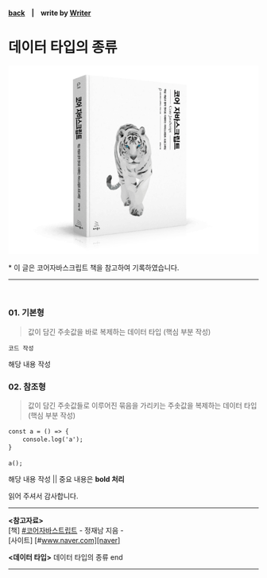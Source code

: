 <p>

#### [back](../../../README.md) &nbsp;&nbsp; | &nbsp;&nbsp; write by [Writer](https://github.com/)

</p>

# 데이터 타입의 종류

<p align="center">
    <img src="../image/main.png">
<p> * 이 글은 코어자바스크립트 책을 참고하여 기록하였습니다. </p>
</p>

---

<br>

### 01. 기본형

> 값이 담긴 주솟값을 바로 복제하는 데이터 타입 (핵심 부분 작성)

```
코드 작성
```

<p>해당 내용 작성</p>

### 02. 참조형

> 값이 담긴 주솟값들로 이루어진 묶음을 가리키는 주솟값을 복제하는 데이터 타입 (핵심 부분 작성)

```
const a = () => {
    console.log('a');
}

a();
```

<p>해당 내용 작성 || 중요 내용은 <strong>bold 처리</strong> </p>

<span>읽어 주셔서 감사합니다.</span>

---

<strong><참고자료></strong>
</br>
[책] [#코어자바스트립트][core-javascript] - 정재남 지음 -
</br>
[사이트] [#www.naver.com][naver]

<strong><데이터 타입></strong> 데이터 타입의 종류 end

---

[core-javascript]: https://www.aladin.co.kr/shop/wproduct.aspx?ISBN=K532636268&start=pnaver_02
[naver]: https://www.aladin.co.kr/shop/wproduct.aspx?ISBN=K532636268&start=pnaver_02
